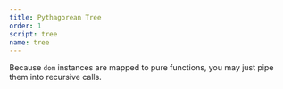 ```yaml
---
title: Pythagorean Tree
order: 1
script: tree
name: tree
---
```


Because `dom` instances are mapped to pure functions, 
you may just pipe them into recursive calls. 


<style> 
rect {
    fill: #1a8;
}
</style>
